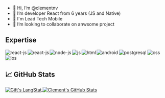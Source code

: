 - 👋 Hi, I’m @clementnv
- 👀 I’m developer React from 6 years (JS and Native)
- 💼 I'm Lead Tech Mobile
- 💞️ I’m looking to collaborate on anwsome project

## Expertise
<img align="left" alt="react-js" src="https://img.shields.io/badge/React-20232A?style=for-the-badge&logo=react&logoColor=61DAFB">
<img align="left" alt="react-js" src="https://img.shields.io/badge/React_Native-20232A?style=for-the-badge&logo=react&logoColor=61DAFB">
<img align="left" alt="node-js" src="https://img.shields.io/badge/-node_js-339933?style=for-the-badge&logo=node.js&logoColor=white">
<img alt="postgresql" src="https://img.shields.io/badge/-postgreSQL-4169E1?style=for-the-badge&logo=postgresql&logoColor=white">
<img align="left" alt="js" src="https://img.shields.io/badge/TypeScript-007ACC?style=for-the-badge&logo=typescript&logoColor=white">
<img align="left" alt="html" src="https://img.shields.io/badge/-HTML-E34F26?style=for-the-badge&logo=html5&logoColor=white">
<img alt="css" src="https://img.shields.io/badge/CSS-239120?&style=for-the-badge&logo=css3&logoColor=white">
<img align="left" alt="android" src="https://img.shields.io/badge/Android_Studio-3DDC84?style=for-the-badge&logo=android-studio&logoColor=white">
<img alt="ios" src="https://img.shields.io/badge/Xcode-007ACC?style=for-the-badge&logo=Xcode&logoColor=white">

## &#x1f4c8; GitHub Stats

<a href="https://github.com/clementnv">
   <img align="center" src="https://github-readme-streak-stats.herokuapp.com/?user=clementnv" alt="Gift's LangStat" />
</a>
<a href="https://github.com/clementnv">
  <img align="center" src="https://github-readme-stats.vercel.app/api?username=clementnv&show_icons=true&line_height=27&count_private=true" alt="Clement's GitHub Stats" />
</a>  

<!---
clementnv/clementnv is a ✨ special ✨ repository because its `README.md` (this file) appears on your GitHub profile.
You can click the Preview link to take a look at your changes.
--->
